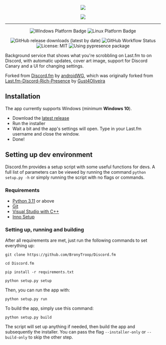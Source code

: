 <p align="center">
  <img src="https://i.imgur.com/sBPf84B.png" style="max-height: 128px">
</p>
<p align="center">
  <img src="https://i.imgur.com/EcePBfb.gif" style="max-height: 350px">
</p>

----

<p align="center">
   <img src="https://img.shields.io/badge/Windows-blue?style=for-the-badge&logo=windows&logoColor=white&labelColor=black" alt="Windows Platform Badge">
   <img src="https://img.shields.io/badge/Linux-gold?style=for-the-badge&logo=linux&logoColor=white&labelColor=black" alt="Linux Platform Badge">
</p>

<p align="center">
   <img alt="GitHub release downloads (latest by date)" src="https://img.shields.io/github/downloads/EmanuelVH/Discord.fm/latest/total?label=downloads&style=flat-square&labelColor=black">
    <img alt="GitHub Workflow Status" src="https://img.shields.io/github/actions/workflow/status/EmanuelVH/Discord.fm/test-build.yml?style=flat-square&labelColor=black&label=build %26 tests">
   <img src="https://img.shields.io/github/license/EmanuelVH/Discord.fm?style=flat-square&labelColor=black" alt="License: MIT">
   <img src="https://img.shields.io/badge/using-pypresence-00bb88.svg?style=flat-square&logo=discord&logoWidth=20&logoColor=white&labelColor=black" alt="Using pypresence package">
</p>

Background service that shows what you're scrobbling on Last.fm to on Discord, with automatic updates,
cover art image, support for Discord Canary and a UI for changing settings.

Forked from [Discord.fm](https://github.com/androidWG/Discord.fm) by [androidWG](https://github.com/androidWG), which was originally forked from [Last.fm-Discord-Rich-Presence](https://github.com/Gust4Oliveira/Last.fm-Discord-Rich-Presence) by [Gust4Oliveira](https://github.com/Gust4Oliveira)

## Installation
The app currently supports Windows (minimum **Windows 10**).

- Download the [latest release](https://github.com/EmanuelVH/Discord.fm/releases/latest)
- Run the installer
- Wait a bit and the app's settings will open. Type in your Last.fm username and close the window.
- Done!

## Setting up dev environment

Discord.fm provides a setup script with some useful functions for devs. A full list of parameters can be viewed by running the command `python setup.py -h` or simply running the script with no flags or commands.

### Requirements

- [Python 3.11](https://www.python.org/downloads/release/python-3110/) or above
- [Git](https://git-scm.com/download/win)
- [Visual Studio with C++](https://visualstudio.microsoft.com/vs/features/cplusplus/)
- [Inno Setup](https://jrsoftware.org/isdl.php)

### Setting up, running and building

After all requirements are met, just run the following commands to set everything up:

````commandline
git clone https://github.com/BronyTroop/Discord.fm
````
````commandline
cd Discord.fm
````
````commandline
pip install -r requirements.txt
````
````commandline
python setup.py setup
````

Then, you can run the app with:

```commandline
python setup.py run
```

To build the app, simply use this command:

````commandline
python setup.py build
````

The script will set up anything if needed, then build the app and subsequently the installer. You can pass the flag `--installer-only` or `--build-only` to skip the other step.
